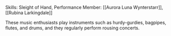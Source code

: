 Skills: Sleight of Hand, Performance
Member: [[Aurora Luna Wynterstarr]], [[Rubina Larkingdale]]

These music enthusiasts play instruments such as hurdy-gurdies, bagpipes, flutes, and drums, and they regularly perform rousing concerts.